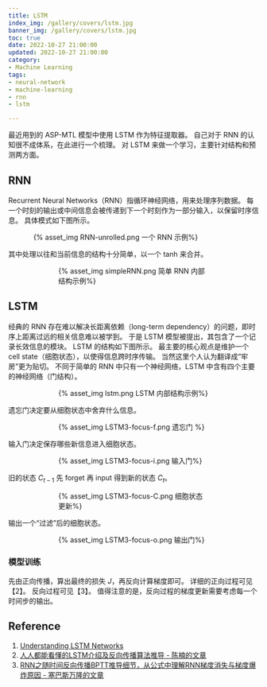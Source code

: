 ```yaml
---
title: LSTM
index_img: /gallery/covers/lstm.jpg
banner_img: /gallery/covers/lstm.jpg
toc: true
date: 2022-10-27 21:00:00
updated: 2022-10-27 21:00:00
category:
- Machine Learning
tags:
- neural-network
- machine-learning
- rnn
- lstm

---
```

<!-- omit in toc -->

最近用到的 ASP-MTL 模型中使用 LSTM 作为特征提取器。
自己对于 RNN 的认知很不成体系，在此进行一个梳理。
对 LSTM 来做一个学习，主要针对结构和预测两方面。

<!-- more -->

## RNN

Recurrent Neural Networks（RNN）指循环神经网络，用来处理序列数据。
每一个时刻的输出或中间信息会被传递到下一个时刻作为一部分输入，以保留时序信息。
具体模式如下图所示。

<div style="width:80%;margin:auto">{% asset_img RNN-unrolled.png 一个 RNN 示例%}</div>

其中处理以往和当前信息的结构十分简单，以一个 tanh 来合并。

<div style="width:60%;margin:auto">{% asset_img simpleRNN.png 简单 RNN 内部结构示例%}</div>


## LSTM

经典的 RNN 存在难以解决长距离依赖（long-term dependency）的问题，即时序上距离过远的相关信息难以被学到。
于是 LSTM 模型被提出，其包含了一个记录长效信息的模块。
LSTM 的结构如下图所示。
最主要的核心观点是维护一个 cell state（细胞状态），以使得信息跨时序传输。
当然这里个人认为翻译成“牢房”更为贴切。
不同于简单的 RNN 中只有一个神经网络，LSTM 中含有四个主要的神经网络（门结构）。

<div style="width:60%;margin:auto">{% asset_img lstm.png LSTM 内部结构示例%}</div>

遗忘门决定要从细胞状态中舍弃什么信息。
<div style="width:60%;margin:auto">{% asset_img LSTM3-focus-f.png 遗忘门 %}</div>

输入门决定保存哪些新信息进入细胞状态。
<div style="width:60%;margin:auto">{% asset_img LSTM3-focus-i.png 输入门%}</div>

旧的状态 $C_{t-1}$ 先 forget 再 input 得到新的状态 $C_t$。
<div style="width:60%;margin:auto">{% asset_img LSTM3-focus-C.png 细胞状态更新%}</div>

输出一个“过滤”后的细胞状态。
<div style="width:60%;margin:auto">{% asset_img LSTM3-focus-o.png 输出门%}</div>

### 模型训练

先由正向传播，算出最终的损失 $J$，再反向计算梯度即可。
详细的正向过程可见【2】。
反向过程可见【3】。
值得注意的是，反向过程的梯度更新需要考虑每一个时间步的输出。

## Reference
1. [Understanding LSTM Networks](http://colah.github.io/posts/2015-08-Understanding-LSTMs/)
2. [人人都能看懂的LSTM介绍及反向传播算法推导 - 陈楠的文章](https://zhuanlan.zhihu.com/p/83496936)
3. [RNN之随时间反向传播BPTT推导细节，从公式中理解RNN梯度消失与梯度爆炸原因 - 塞巴斯万隆的文章](https://zhuanlan.zhihu.com/p/54775438)



